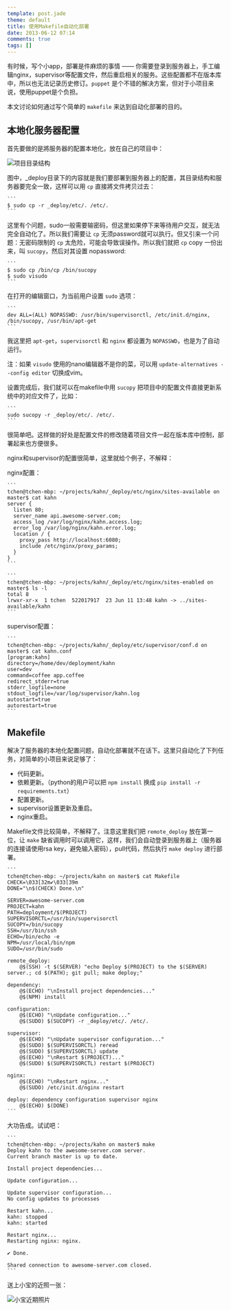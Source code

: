 ```yaml
---
template: post.jade
theme: default
title: 使用Makefile自动化部署
date: 2013-06-12 07:14
comments: true
tags: []
---
```


有时候，写个小app，部署是件麻烦的事情 —— 你需要登录到服务器上，手工编辑nginx，supervisor等配置文件，然后重启相关的服务。这些配置都不在版本库中，所以也无法记录历史修订。``puppet`` 是个不错的解决方案，但对于小项目来说，使用puppet是个负担。

本文讨论如何通过写个简单的 ``makefile`` 来达到自动化部署的目的。

<!--more-->

## 本地化服务器配置

首先要做的是將服务器的配置本地化，放在自己的项目中：

![项目目录结构](/assets/img/snapshots/project_layout.jpg)

图中，_deploy目录下的内容就是我们要部署到服务器上的配置，其目录结构和服务器要完全一致，这样可以用 ``cp`` 直接將文件拷贝过去：

    ```
    $ sudo cp -r _deploy/etc/. /etc/.
    ```

这里有个问题，sudo一般需要输密码，但这里如果停下来等待用户交互，就无法完全自动化了。所以我们需要让 ``cp`` 无须password就可以执行。但又引来一个问题：无密码限制的 ``cp`` 太危险，可能会导致误操作。所以我们就把 ``cp`` copy 一份出来，叫 ``sucopy``，然后对其设置 nopassword:

    ```
    $ sudo cp /bin/cp /bin/sucopy
    $ sudo visudo
    ```

在打开的编辑窗口，为当前用户设置 ``sudo`` 选项：

    ```
    dev ALL=(ALL) NOPASSWD: /usr/bin/supervisorctl, /etc/init.d/nginx, /bin/sucopy, /usr/bin/apt-get
    ```

我这里把 ``apt-get``，``supervisorctl`` 和 ``nginx`` 都设置为 ``NOPASSWD``，也是为了自动运行。

注：如果 ``visudo`` 使用的nano编辑器不是你的菜，可以用 ``update-alternatives --config editor`` 切换成vim。

设置完成后，我们就可以在makefile中用 ``sucopy`` 把项目中的配置文件直接更新系统中的对应文件了，比如：

    ```
    sudo sucopy -r _deploy/etc/. /etc/.
    ```

很简单吧。这样做的好处是配置文件的修改随着项目文件一起在版本库中控制，部署起来也方便很多。

nginx和supervisor的配置很简单，这里就给个例子，不解释：

nginx配置：

    ```
    tchen@tchen-mbp: ~/projects/kahn/_deploy/etc/nginx/sites-available on master$ cat kahn
    server {
      listen 80;
      server_name api.awesome-server.com;
      access_log /var/log/nginx/kahn.access.log;
      error_log /var/log/nginx/kahn.error.log;
      location / {
        proxy_pass http://localhost:6080;
        include /etc/nginx/proxy_params;
      }
    }
    ```

    ```
    tchen@tchen-mbp: ~/projects/kahn/_deploy/etc/nginx/sites-enabled on master$ ls -l
    total 8
    lrwxr-xr-x  1 tchen  522017917  23 Jun 11 13:48 kahn -> ../sites-available/kahn
    ```

supervisor配置：

    ```
    tchen@tchen-mbp: ~/projects/kahn/_deploy/etc/supervisor/conf.d on master$ cat kahn.conf
    [program:kahn]
    directory=/home/dev/deployment/kahn
    user=dev
    command=coffee app.coffee
    redirect_stderr=true
    stderr_logfile=none
    stdout_logfile=/var/log/supervisor/kahn.log
    autostart=true
    autorestart=true
    ```

## Makefile

解决了服务器的本地化配置问题，自动化部署就不在话下。这里只自动化了下列任务，对简单的小项目来说足够了：

* 代码更新。
* 依赖更新。（python的用户可以把 ``npm install`` 换成 ``pip install -r requirements.txt``）
* 配置更新。
* supervisor设置更新及重启。
* nginx重启。

Makefile文件比较简单，不解释了。注意这里我们把 ``remote_deploy`` 放在第一位，让 ``make`` 缺省调用时可以调用它，这样，我们会自动登录到服务器上（服务器的连接请使用rsa key，避免输入密码），pull代码，然后执行 ``make deploy`` 进行部署。

    ```
    tchen@tchen-mbp: ~/projects/kahn on master$ cat Makefile
    CHECK=\033[32m✔\033[39m
    DONE="\n$(CHECK) Done.\n"

    SERVER=awesome-server.com
    PROJECT=kahn
    PATH=deployment/$(PROJECT)
    SUPERVISORCTL=/usr/bin/supervisorctl
    SUCOPY=/bin/sucopy
    SSH=/usr/bin/ssh
    ECHO=/bin/echo -e
    NPM=/usr/local/bin/npm
    SUDO=/usr/bin/sudo

    remote_deploy:
        @$(SSH) -t $(SERVER) "echo Deploy $(PROJECT) to the $(SERVER) server.; cd $(PATH); git pull; make deploy;"

    dependency:
        @$(ECHO) "\nInstall project dependencies..."
        @$(NPM) install

    configuration:
        @$(ECHO) "\nUpdate configuration..."
        @$(SUDO) $(SUCOPY) -r _deploy/etc/. /etc/.

    supervisor:
        @$(ECHO) "\nUpdate supervisor configuration..."
        @$(SUDO) $(SUPERVISORCTL) reread
        @$(SUDO) $(SUPERVISORCTL) update
        @$(ECHO) "\nRestart $(PROJECT)..."
        @$(SUDO) $(SUPERVISORCTL) restart $(PROJECT)

    nginx:
        @$(ECHO) "\nRestart nginx..."
        @$(SUDO) /etc/init.d/nginx restart

    deploy: dependency configuration supervisor nginx
        @$(ECHO) $(DONE)
    ```

大功告成。试试吧：

    ```
    tchen@tchen-mbp: ~/projects/kahn on master$ make
    Deploy kahn to the awesome-server.com server.
    Current branch master is up to date.

    Install project dependencies...

    Update configuration...

    Update supervisor configuration...
    No config updates to processes

    Restart kahn...
    kahn: stopped
    kahn: started

    Restart nginx...
    Restarting nginx: nginx.

    ✔ Done.

    Shared connection to awesome-server.com closed.
    ```

送上小宝的近照一张：

![小宝近期照片](/assets/img/photos/baby20130612.jpg)
